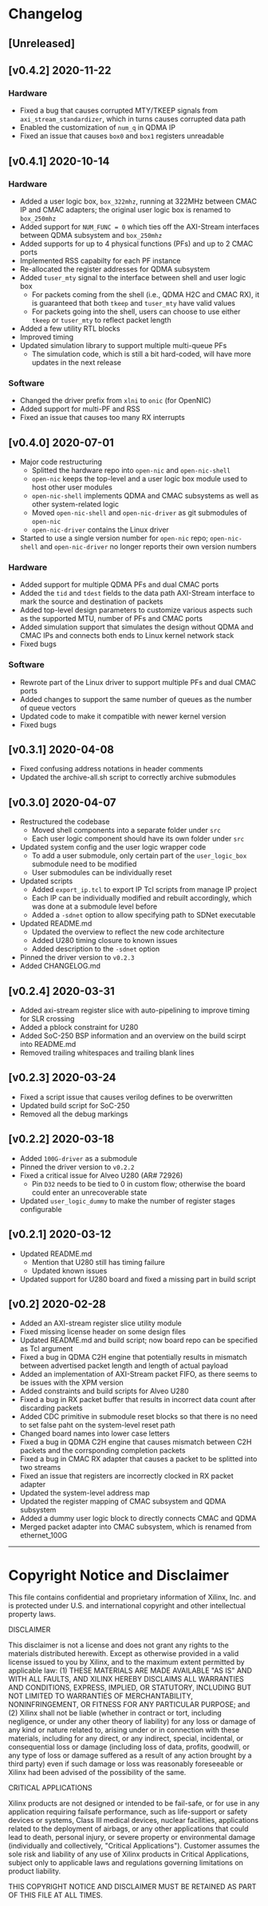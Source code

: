 # Changelog

## [Unreleased]

## [v0.4.2] 2020-11-22

### Hardware

- Fixed a bug that causes corrupted MTY/TKEEP signals from
  `axi_stream_standardizer`, which in turns causes corrupted data path
- Enabled the customization of `num_q` in QDMA IP
- Fixed an issue that causes `box0` and `box1` registers unreadable

## [v0.4.1] 2020-10-14

### Hardware

- Added a user logic box, `box_322mhz`, running at 322MHz between CMAC IP and
  CMAC adapters; the original user logic box is renamed to `box_250mhz`
- Added support for `NUM_FUNC = 0` which ties off the AXI-Stream interfaces
  between QDMA subsystem and `box_250mhz`
- Added supports for up to 4 physical functions (PFs) and up to 2 CMAC ports
- Implemented RSS capabilty for each PF instance
- Re-allocated the register addresses for QDMA subsystem
- Added `tuser_mty` signal to the interface between shell and user logic box
  - For packets coming from the shell (i.e., QDMA H2C and CMAC RX), it is
    guaranteed that both `tkeep` and `tuser_mty` have valid values
  - For packets going into the shell, users can choose to use either `tkeep` or
    `tuser_mty` to reflect packet length
- Added a few utility RTL blocks
- Improved timing
- Updated simulation library to support multiple multi-queue PFs
  - The simulation code, which is still a bit hard-coded, will have more updates
    in the next release

### Software

- Changed the driver prefix from `xlni` to `onic` (for OpenNIC)
- Added support for multi-PF and RSS
- Fixed an issue that causes too many RX interrupts

## [v0.4.0] 2020-07-01

- Major code restructuring
  - Splitted the hardware repo into `open-nic` and `open-nic-shell`
  - `open-nic` keeps the top-level and a user logic box module used to host
    other user modules
  - `open-nic-shell` implements QDMA and CMAC subsystems as well as other
    system-related logic
  - Moved `open-nic-shell` and `open-nic-driver` as git submodules of `open-nic`
  - `open-nic-driver` contains the Linux driver
- Started to use a single version number for `open-nic` repo; `open-nic-shell`
  and `open-nic-driver` no longer reports their own version numbers

### Hardware

- Added support for multiple QDMA PFs and dual CMAC ports
- Added the `tid` and `tdest` fields to the data path AXI-Stream interface to
  mark the source and destination of packets
- Added top-level design parameters to customize various aspects such as the
  supported MTU, number of PFs and CMAC ports
- Added simulation support that simulates the design without QDMA and CMAC IPs
  and connects both ends to Linux kernel network stack
- Fixed bugs

### Software

- Rewrote part of the Linux driver to support multiple PFs and dual CMAC ports
- Added changes to support the same number of queues as the number of queue vectors
- Updated code to make it compatible with newer kernel version
- Fixed bugs

## [v0.3.1] 2020-04-08

- Fixed confusing address notations in header comments
- Updated the archive-all.sh script to correctly archive submodules

## [v0.3.0] 2020-04-07

- Restructured the codebase
  - Moved shell components into a separate folder under `src`
  - Each user logic component should have its own folder under `src`
- Updated system config and the user logic wrapper code
  - To add a user submodule, only certain part of the `user_logic_box` submodule
    need to be modified
  - User submodules can be individually reset
- Updated scripts
  - Added `export_ip.tcl` to export IP Tcl scripts from manage IP project
  - Each IP can be individually modified and rebuilt accordingly, which was done
    at a submodule level before
  - Added a `-sdnet` option to allow specifying path to SDNet executable
- Updated README.md
  - Updated the overview to reflect the new code architecture
  - Added U280 timing closure to known issues
  - Added description to the `-sdnet` option
- Pinned the driver version to `v0.2.3`
- Added CHANGELOG.md

## [v0.2.4] 2020-03-31

- Added axi-stream register slice with auto-pipelining to improve timing for SLR
  crossing
- Added a pblock constraint for U280
- Added SoC-250 BSP information and an overview on the build scirpt into
  README.md
- Removed trailing whitespaces and trailing blank lines

## [v0.2.3] 2020-03-24

- Fixed a script issue that causes verilog defines to be overwritten
- Updated build script for SoC-250
- Removed all the debug markings

## [v0.2.2] 2020-03-18

- Added `100G-driver` as a submodule
- Pinned the driver version to `v0.2.2`
- Fixed a critical issue for Alveo U280 (AR# 72926)
  - Pin `D32` needs to be tied to 0 in custom flow; otherwise the board could
    enter an unrecoverable state
- Updated `user_logic_dummy` to make the number of register stages configurable

## [v0.2.1] 2020-03-12

- Updated README.md
  - Mention that U280 still has timing failure
  - Updated known issues
- Updated support for U280 board and fixed a missing part in build script

## [v0.2] 2020-02-28

- Added an AXI-stream register slice utility module
- Fixed missing license header on some design files
- Updated README.md and build script; now board repo can be specified as Tcl
  argument
- Fixed a bug in QDMA C2H engine that potentially results in mismatch between
  advertised packet length and length of actual payload
- Added an implementation of AXI-Stream packet FIFO, as there seems to be issues
  with the XPM version
- Added constraints and build scripts for Alveo U280
- Fixed a bug in RX packet buffer that results in incorrect data count after
  discarding packets
- Added CDC primitive in submodule reset blocks so that there is no need to set
  false paht on the system-level reset path
- Changed board names into lower case letters
- Fixed a bug in QDMA C2H engine that causes mismatch between C2H packets and
  the corrsponding completion packets
- Fixed a bug in CMAC RX adapter that causes a packet to be splitted into two
  streams
- Fixed an issue that registers are incorrectly clocked in RX packet adapter
- Updated the system-level address map
- Updated the register mapping of CMAC subsystem and QDMA subsystem
- Added a dummy user logic block to directly connects CMAC and QDMA
- Merged packet adapter into CMAC subsystem, which is renamed from ethernet_100G

---

# Copyright Notice and Disclaimer

This file contains confidential and proprietary information of Xilinx, Inc. and
is protected under U.S. and international copyright and other intellectual
property laws.

DISCLAIMER

This disclaimer is not a license and does not grant any rights to the materials
distributed herewith.  Except as otherwise provided in a valid license issued to
you by Xilinx, and to the maximum extent permitted by applicable law: (1) THESE
MATERIALS ARE MADE AVAILABLE "AS IS" AND WITH ALL FAULTS, AND XILINX HEREBY
DISCLAIMS ALL WARRANTIES AND CONDITIONS, EXPRESS, IMPLIED, OR STATUTORY,
INCLUDING BUT NOT LIMITED TO WARRANTIES OF MERCHANTABILITY, NONINFRINGEMENT, OR
FITNESS FOR ANY PARTICULAR PURPOSE; and (2) Xilinx shall not be liable (whether
in contract or tort, including negligence, or under any other theory of
liability) for any loss or damage of any kind or nature related to, arising
under or in connection with these materials, including for any direct, or any
indirect, special, incidental, or consequential loss or damage (including loss
of data, profits, goodwill, or any type of loss or damage suffered as a result
of any action brought by a third party) even if such damage or loss was
reasonably foreseeable or Xilinx had been advised of the possibility of the
same.

CRITICAL APPLICATIONS

Xilinx products are not designed or intended to be fail-safe, or for use in any
application requiring failsafe performance, such as life-support or safety
devices or systems, Class III medical devices, nuclear facilities, applications
related to the deployment of airbags, or any other applications that could lead
to death, personal injury, or severe property or environmental damage
(individually and collectively, "Critical Applications"). Customer assumes the
sole risk and liability of any use of Xilinx products in Critical Applications,
subject only to applicable laws and regulations governing limitations on product
liability.

THIS COPYRIGHT NOTICE AND DISCLAIMER MUST BE RETAINED AS PART OF THIS FILE AT
ALL TIMES.
